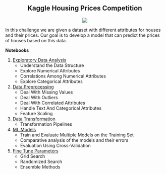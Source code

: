 <h2 align="center">Kaggle Housing Prices Competition</h2>

<p align="center">
<img src="https://user-images.githubusercontent.com/78250180/178967779-684d5a9b-d5de-4e9a-b4a8-801837c8e843.png">
  </p>

<p>In this challenge we are given a dataset with different attributes for houses and their prices. Our goal is to develop a model that can predict the prices of houses based on this data.</p>

<p><strong>Notebooks</strong></p>
<ol>
  <li>
  <a href="https://github.com/shukkkur/Kaggle/blob/main/House%20Prices/EDA.ipynb">Exploratory Data Analysis</a>
    <ul>
      <li>Understand the Data Structure</li>
      <li>Explore Numerical Attributes</li>
      <li>Correlations Among Numerical Attributes</li>
      <li>Explore Categorical Attributes</li>
    </ul>
  </li>
  <li>
  <a href="https://github.com/shukkkur/Kaggle/blob/main/House%20Prices/dp.ipynb">Data Preprocessing</a>
    <ul>
      <li>Deal With Missing Values</li>
      <li>Deal With Outliers</li>
      <li>Deal With Correlated Attributes</li>
      <li>Handle Text And Categorical Attributes</li>
      <li>Feature Scaling</li>
    </ul>
  </li>
  <li>
  <a href="https://github.com/shukkkur/Kaggle/blob/main/House%20Prices/dt.ipynb">Data Transformation</a>
      <ul>
        <li>Transformation Pipelines</li>
      </ul>
  </li>
  <li>
  <a href="https://github.com/shukkkur/Kaggle/blob/main/House%20Prices/ml.ipynb">ML Models</a>
    <ul>
      <li>Train and Evaluate Multiple Models on the Training Set</li>
      <li>Comparative analysis of the models and their errors</li>
      <li>Evaluation Using Cross-Validation</li>     
    </ul>
  </li>
  
  <li>
    <a href="https://github.com/shukkkur/Kaggle/blob/main/House%20Prices/fine_tune.ipynb">Fine Tune Parameters</a>
      <ul>
        <li>Grid Search</li>
        <li>Randomized Search</li>
        <li>Ensemble Methods</li>     
      </ul>
  </li>
</ol>
